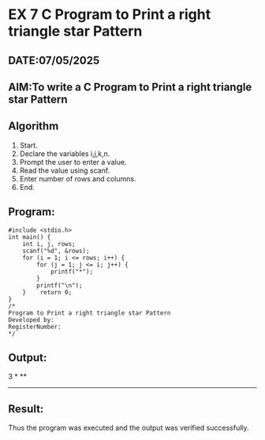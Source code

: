 # EX 7 C Program to Print a right triangle star Pattern
## DATE:07/05/2025
## AIM:To write a C Program to Print a right triangle star Pattern

## Algorithm
1. Start. 
2. Declare the variables i,j,k,n. 
3. Prompt the user to enter a value. 
4. Read the value using scanf. 
5. Enter number of rows and columns. 
6. End.   

## Program:
```
#include <stdio.h> 
int main() { 
    int i, j, rows; 
    scanf("%d", &rows); 
    for (i = 1; i <= rows; i++) { 
        for (j = 1; j <= i; j++) { 
            printf("*"); 
        } 
        printf("\n"); 
    }    return 0; 
}
/*
Program to Print a right triangle star Pattern
Developed by: 
RegisterNumber:  
*/
```

## Output:
3
*
**
***


## Result:
Thus the program was executed and the output was verified successfully.
